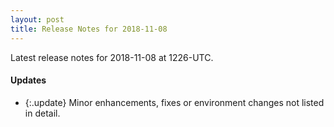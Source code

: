 ```yaml
---
layout: post
title: Release Notes for 2018-11-08
---
```


Latest release notes for 2018-11-08 at 1226-UTC.

<div class='updates' markdown='1'>

#### Updates

- {:.update} Minor enhancements, fixes or environment changes not listed in detail.

</div>


